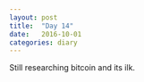 ```yaml
---
layout: post
title:  "Day 14"
date:   2016-10-01
categories: diary
---
```


Still researching bitcoin and its ilk. 